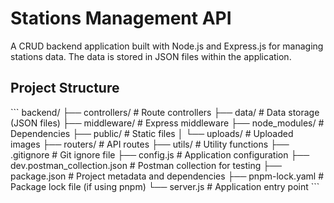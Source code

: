 # Stations Management API

A CRUD backend application built with Node.js and Express.js for managing stations data. The data is stored in JSON files within the application.

## Project Structure

\`\`\`
backend/
├── controllers/ # Route controllers
├── data/ # Data storage (JSON files)
├── middleware/ # Express middleware
├── node_modules/ # Dependencies
├── public/ # Static files
│ └── uploads/ # Uploaded images
├── routers/ # API routes
├── utils/ # Utility functions
├── .gitignore # Git ignore file
├── config.js # Application configuration
├── dev.postman_collection.json # Postman collection for testing
├── package.json # Project metadata and dependencies
├── pnpm-lock.yaml # Package lock file (if using pnpm)
└── server.js # Application entry point
\`\`\`
